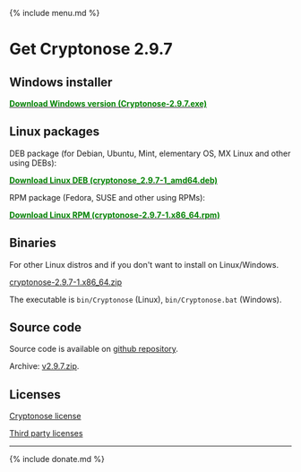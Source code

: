 {% include menu.md %}

# Get Cryptonose 2.9.7

## Windows installer
[<span style="color:green; font-weight: bold">Download Windows version (Cryptonose-2.9.7.exe)</span>](https://github.com/dawidm/cryptonose2/releases/download/v2.9.7/Cryptonose-2.9.7.exe)

## Linux packages
DEB package (for Debian, Ubuntu, Mint, elementary OS, MX Linux and other using DEBs):

[<span style="color:green; font-weight: bold">Download Linux DEB (cryptonose_2.9.7-1_amd64.deb)</span>](https://github.com/dawidm/cryptonose2/releases/download/v2.9.7/cryptonose_2.9.7-1_amd64.deb)

RPM package (Fedora, SUSE and other using RPMs):

[<span style="color:green; font-weight: bold">Download Linux RPM (cryptonose-2.9.7-1.x86_64.rpm)</span>](https://github.com/dawidm/cryptonose2/releases/download/v2.9.7/cryptonose-2.9.7-1.x86_64.rpm)

## Binaries
For other Linux distros and if you don't want to install on Linux/Windows.

[cryptonose-2.9.7-1.x86_64.zip](https://github.com/dawidm/cryptonose2/releases/download/v2.9.7/cryptonose-2.9.7-1.x86_64.zip)

The executable is `bin/Cryptonose` (Linux), `bin/Cryptonose.bat` (Windows).

## Source code
Source code is available on [github repository](https://github.com/dawidm/cryptonose2/releases/tag/v2.9.7).

Archive: [v2.9.7.zip](https://github.com/dawidm/cryptonose2/archive/v2.9.7.zip).

## Licenses
[Cryptonose license](https://github.com/dawidm/cryptonose2/releases/download/v2.9.7/LICENSE.txt)

[Third party licenses](https://github.com/dawidm/cryptonose2/releases/download/v2.9.7/LICENSE-3RD-PARTY.txt)

___

{% include donate.md %}
